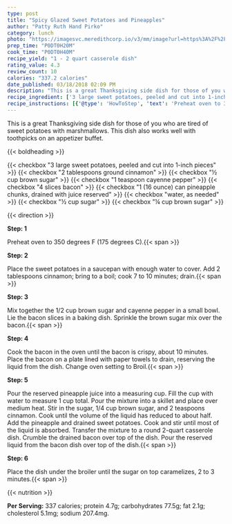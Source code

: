 ```yaml
---
type: post
title: "Spicy Glazed Sweet Potatoes and Pineapples"
author: "Patty Ruth Hand Pirko"
category: lunch
photo: "https://imagesvc.meredithcorp.io/v3/mm/image?url=https%3A%2F%2Fimages.media-allrecipes.com%2Fuserphotos%2F524609.jpg"
prep_time: "P0DT0H20M"
cook_time: "P0DT0H40M"
recipe_yield: "1 - 2 quart casserole dish"
rating_value: 4.3
review_count: 10
calories: "337.2 calories"
date_published: 03/18/2018 02:09 PM
description: "This is a great Thanksgiving side dish for those of you who are tired of sweet potatoes with marshmallows. This dish also works well with toothpicks on an appetizer buffet."
recipe_ingredient: ['3 large sweet potatoes, peeled and cut into 1-inch pieces', '2 tablespoons ground cinnamon', '½ cup brown sugar', '1 teaspoon cayenne pepper', '4 slices bacon', '1 (16 ounce) can pineapple chunks, drained with juice reserved', 'water, as needed', '½ cup sugar', '¼ cup brown sugar']
recipe_instructions: [{'@type': 'HowToStep', 'text': 'Preheat oven to 350 degrees F (175 degrees C).\n'}, {'@type': 'HowToStep', 'text': 'Place the sweet potatoes in a saucepan with enough water to cover. Add 2 tablespoons cinnamon; bring to a boil; cook 7 to 10 minutes; drain.\n'}, {'@type': 'HowToStep', 'text': 'Mix together the 1/2 cup brown sugar and cayenne pepper in a small bowl. Lie the bacon slices in a baking dish. Sprinkle the brown sugar mix over the bacon.\n'}, {'@type': 'HowToStep', 'text': 'Cook the bacon in the oven until the bacon is crispy, about 10 minutes. Place the bacon on a plate lined with paper towels to drain, reserving the liquid from the dish. Change oven setting to Broil.\n'}, {'@type': 'HowToStep', 'text': 'Pour the reserved pineapple juice into a measuring cup. Fill the cup with water to measure 1 cup total. Pour the mixture into a skillet and place over medium heat. Stir in the sugar, 1/4 cup brown sugar, and 2 teaspoons cinnamon. Cook until the volume of the liquid has reduced to about half. Add the pineapple and drained sweet potatoes. Cook and stir until most of the liquid is absorbed. Transfer the mixture to a round 2-quart casserole dish. Crumble the drained bacon over top of the dish. Pour the reserved liquid from the bacon dish over top of the dish.\n'}, {'@type': 'HowToStep', 'text': 'Place the dish under the broiler until the sugar on top caramelizes, 2 to 3 minutes.\n'}]
---
```


This is a great Thanksgiving side dish for those of you who are tired of sweet potatoes with marshmallows. This dish also works well with toothpicks on an appetizer buffet. 

{{< boldheading >}}

{{< checkbox "3 large sweet potatoes, peeled and cut into 1-inch pieces" >}}
{{< checkbox "2 tablespoons ground cinnamon" >}}
{{< checkbox "½ cup brown sugar" >}}
{{< checkbox "1 teaspoon cayenne pepper" >}}
{{< checkbox "4 slices bacon" >}}
{{< checkbox "1 (16 ounce) can pineapple chunks, drained with juice reserved" >}}
{{< checkbox "water, as needed" >}}
{{< checkbox "½ cup sugar" >}}
{{< checkbox "¼ cup brown sugar" >}}


{{< direction >}}

**Step: 1**

Preheat oven to 350 degrees F (175 degrees C).{{< span >}}

**Step: 2**

Place the sweet potatoes in a saucepan with enough water to cover. Add 2 tablespoons cinnamon; bring to a boil; cook 7 to 10 minutes; drain.{{< span >}}

**Step: 3**

Mix together the 1/2 cup brown sugar and cayenne pepper in a small bowl. Lie the bacon slices in a baking dish. Sprinkle the brown sugar mix over the bacon.{{< span >}}

**Step: 4**

Cook the bacon in the oven until the bacon is crispy, about 10 minutes. Place the bacon on a plate lined with paper towels to drain, reserving the liquid from the dish. Change oven setting to Broil.{{< span >}}

**Step: 5**

Pour the reserved pineapple juice into a measuring cup. Fill the cup with water to measure 1 cup total. Pour the mixture into a skillet and place over medium heat. Stir in the sugar, 1/4 cup brown sugar, and 2 teaspoons cinnamon. Cook until the volume of the liquid has reduced to about half. Add the pineapple and drained sweet potatoes. Cook and stir until most of the liquid is absorbed. Transfer the mixture to a round 2-quart casserole dish. Crumble the drained bacon over top of the dish. Pour the reserved liquid from the bacon dish over top of the dish.{{< span >}}

**Step: 6**

Place the dish under the broiler until the sugar on top caramelizes, 2 to 3 minutes.{{< span >}}

{{< nutrition >}}

**Per Serving:** 337 calories; protein 4.7g; carbohydrates 77.5g; fat 2.1g; cholesterol 5.1mg; sodium 207.4mg.